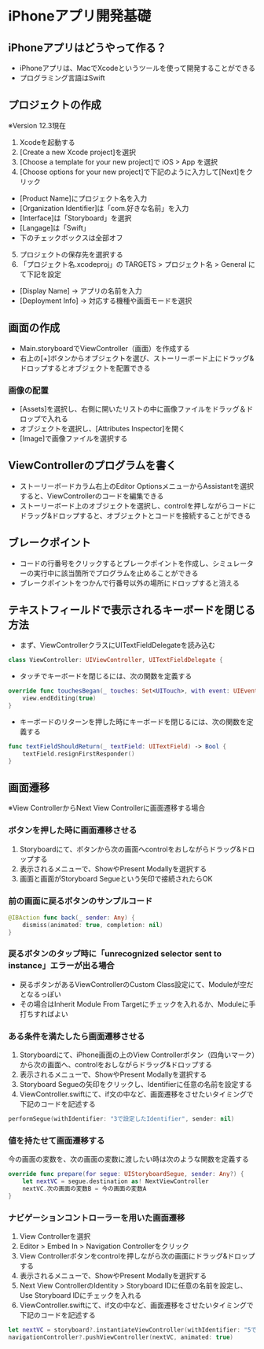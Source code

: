 # iPhoneアプリ開発基礎

## iPhoneアプリはどうやって作る？
- iPhoneアプリは、MacでXcodeというツールを使って開発することができる
- プログラミング言語はSwift

## プロジェクトの作成
※Version 12.3現在

1. Xcodeを起動する
2. [Create a new Xcode project]を選択
3. [Choose a template for your new project]で iOS > App を選択
4. [Choose options for your new project]で下記のように入力して[Next]をクリック
  - [Product Name]にプロジェクト名を入力
  - [Organization Identifier]は「com.好きな名前」を入力
  - [Interface]は「Storyboard」を選択
  - [Langage]は「Swift」
  - 下のチェックボックスは全部オフ
5. プロジェクトの保存先を選択する
6. 「プロジェクト名.xcodeproj」の TARGETS > プロジェクト名 > General にて下記を設定
  - [Display Name] -> アプリの名前を入力
  - [Deployment Info] -> 対応する機種や画面モードを選択

## 画面の作成
- Main.storyboardでViewController（画面）を作成する
- 右上の[+]ボタンからオブジェクトを選び、ストーリーボード上にドラッグ&ドロップするとオブジェクトを配置できる

### 画像の配置
- [Assets]を選択し、右側に開いたリストの中に画像ファイルをドラッグ＆ドロップで入れる
- オブジェクトを選択し、[Attributes Inspector]を開く
- [Image]で画像ファイルを選択する

## ViewControllerのプログラムを書く
- ストーリーボードカラム右上のEditor OptionsメニューからAssistantを選択すると、ViewControllerのコードを編集できる
- ストーリーボード上のオブジェクトを選択し、controlを押しながらコードにドラッグ&ドロップすると、オブジェクトとコードを接続することができる

## ブレークポイント
- コードの行番号をクリックするとブレークポイントを作成し、シミュレーターの実行中に該当箇所でプログラムを止めることができる
- ブレークポイントをつかんで行番号以外の場所にドロップすると消える

## テキストフィールドで表示されるキーボードを閉じる方法
- まず、ViewControllerクラスにUITextFieldDelegateを読み込む
```Swift
class ViewController: UIViewController, UITextFieldDelegate {
```
- タッチでキーボードを閉じるには、次の関数を定義する
```Swift
override func touchesBegan(_ touches: Set<UITouch>, with event: UIEvent?) {
    view.endEditing(true)
}
```
- キーボードのリターンを押した時にキーボードを閉じるには、次の関数を定義する
```Swift
func textFieldShouldReturn(_ textField: UITextField) -> Bool {
    textField.resignFirstResponder()
}
```

## 画面遷移
※View ControllerからNext View Controllerに画面遷移する場合

### ボタンを押した時に画面遷移させる
1. Storyboardにて、ボタンから次の画面へcontrolをおしながらドラッグ&ドロップする
2. 表示されるメニューで、ShowやPresent Modallyを選択する
3. 画面と画面がStoryboard Segueという矢印で接続されたらOK

### 前の画面に戻るボタンのサンプルコード
```Swift
@IBAction func back(_ sender: Any) {
    dismiss(animated: true, completion: nil)
}
```

### 戻るボタンのタップ時に「unrecognized selector sent to instance」エラーが出る場合
- 戻るボタンがあるViewControllerのCustom Class設定にて、Moduleが空だとなるっぽい
- その場合はInherit Module From Targetにチェックを入れるか、Moduleに手打ちすればよい

### ある条件を満たしたら画面遷移させる
1. Storyboardにて、iPhone画面の上のView Controllerボタン（四角いマーク）から次の画面へ、controlをおしながらドラッグ&ドロップする
2. 表示されるメニューで、ShowやPresent Modallyを選択する
3. Storyboard Segueの矢印をクリックし、Identifierに任意の名前を設定する
4. ViewController.swiftにて、if文の中など、画面遷移をさせたいタイミングで下記のコードを記述する
```Swift
performSegue(withIdentifier: "3で設定したIdentifier", sender: nil)
```

### 値を持たせて画面遷移する
今の画面の変数を、次の画面の変数に渡したい時は次のような関数を定義する
```Swift
override func prepare(for segue: UIStoryboardSegue, sender: Any?) {
    let nextVC = segue.destination as! NextViewController
    nextVC.次の画面の変数B = 今の画面の変数A
}
```

### ナビゲーションコントローラーを用いた画面遷移
1. View Controllerを選択
2. Editor > Embed In > Navigation Controllerをクリック
3. View Controllerボタンをcontrolを押しながら次の画面にドラッグ&ドロップする
4. 表示されるメニューで、ShowやPresent Modallyを選択する
5. Next View ControllerのIdentity > Storyboard IDに任意の名前を設定し、Use Storyboard IDにチェックを入れる
6. ViewController.swiftにて、if文の中など、画面遷移をさせたいタイミングで下記のコードを記述する
```Swift
let nextVC = storyboard?.instantiateViewController(withIdentifier: "5で設定したStoryboard ID") as! NextViewController
navigationController?.pushViewController(nextVC, animated: true)
```
